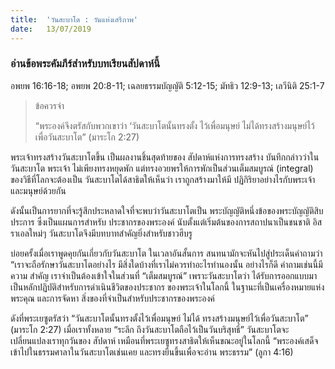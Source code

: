 ```yaml
---
title:  'วันสะบาโต : วันแห่งเสรีภาพ'
date:   13/07/2019
---
```


### อ่านข้อพระคัมภีร์สำหรับบทเรียนสัปดาห์นี้
อพยพ 16:16-18; อพยพ 20:8-11; เฉลยธรรมบัญญัติ 5:12-15; มัทธิว 12:9-13; เลวีนิติ 25:1-7

> <p>ข้อควรจำ</p>
> “พระองค์จึงตรัสกับพวกเขาว่า ‘วันสะบาโตนั้นทรงตั้ง ไว้เพื่อมนุษย์ ไม่ได้ทรงสร้างมนุษย์ไว้เพื่อวันสะบาโต” (มาระโก 2:27)

พระเจ้าทรงสร้างวันสะบาโตขึ้น เป็นผลงานชิ้นสุดท้ายของ สัปดาห์แห่งการทรงสร้าง บันทึกกล่าวว่าในวันสะบาโต พระเจ้า ไม่เพียงทรงหยุดพัก แต่ทรงอวยพรให้การพักเป็นส่วนเต็มสมบูรณ์ (integral) ของวิธีที่โลกจะต้องเป็น วันสะบาโตได้สาธิตให้เห็นว่า เราถูกสร้างมาให้มี ปฏิกิริยาอย่างไรกับพระเจ้าและมนุษย์ด้วยกัน

ดังนั้นเป็นการยากที่จะรู้สึกประหลาดใจที่จะพบว่าวันสะบาโตเป็น พระบัญญัติหนึ่งข้อของพระบัญญัติสิบประการ ซึ่งเป็นแผนการสำหรับ ประชากรของพระองค์ นับตั้งแต่เริ่มต้นของการสถาปนาเป็นชนชาติ อิสราเอลใหม่ๆ วันสะบาโตจึงมีบทบาทสำคัญยิ่งสำหรับชาวฮีบรู

บ่อยครั้งเมื่อเราพูดคุยกันเกี่ยวกับวันสะบาโต ในเวลาอันสั้นการ สนทนามักจะหันไปสู่ประเด็นคำถามว่า “เราจะถือรักษาวันสะบาโตอย่างไร มีสิ่งใดบ้างที่เราไม่ควรทำอะไรทำนองนั้น อย่างไรก็ดี คำถามเช่นนี้มีความ สำคัญ เราจำเป็นต้องเข้าใจในส่วนที่ “เต็มสมบูรณ์” เพราะวันสะบาโตว่า ได้รับการออกแบบมาเป็นหลักปฏิบัติสำหรับการดำเนินชีวิตของประชากร ของพระเจ้าในโลกนี้ ในฐานะที่เป็นเครื่องหมายแห่งพระคุณ และการจัดหา สิ่งของที่จำเป็นสำหรับประชากรของพระองค์

ดังที่พระเยซูตรัสว่า “วันสะบาโตนั้นทรงตั้งไว้เพื่อมนุษย์ ไม่ได้ ทรงสร้างมนุษย์ไว้เพื่อวันสะบาโต” (มาระโก 2:27) เมื่อเราทั้งหลาย “ระลึก ถึงวันสะบาโตถือไว้เป็นวันบริสุทธิ์” วันสะบาโตจะเปลี่ยนแปลงเราทุกวันของ สัปดาห์ เหมือนที่พระเยซูทรงสาธิตให้เห็นขณะอยู่ในโลกนี้ “พระองค์เสด็จ เข้าไปในธรรมศาลาในวันสะบาโตเช่นเคย และทรงยืนขึ้นเพื่อจะอ่าน พระธรรม” (ลูกา 4:16)